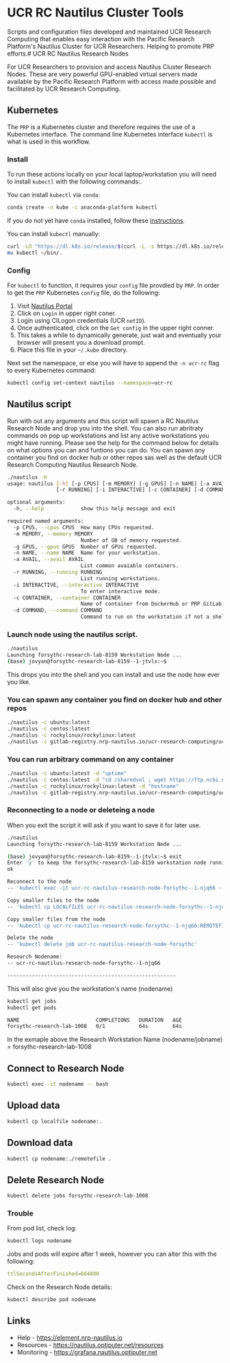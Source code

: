 # UCR RC Nautilus Cluster Tools

Scripts and configuration files developed and maintained UCR Research Computing that enables easy interaction with the Pacific Research Platform's Nautilus Cluster for UCR Researchers. Helping to promote PRP efforts.# UCR RC Nautilus Research Nodes

For UCR Researchers to provision and access Nautilus Cluster Research Nodes. These are very powerful GPU-enabled virtual servers made available by the Pacific Research Platform with access made possible and facilitated by UCR Research Computing.

## Kubernetes

The `PRP` is a Kubernetes cluster and therefore requires the use of a Kubernetes interface.
The command line Kubernetes interface `kubectl` is what is used in this workflow.

### Install

To run these actions locally on your local laptop/workstation you will need to install `kubectl` with the following commands:.

You can install `kubectl` via `conda`:

```bash
conda create -n kube -c anaconda-platform kubectl
```

If you do not yet have `conda` installed, follow these [instructions](https://conda.io/projects/conda/en/latest/user-guide/install/index.html#regular-installation).


You can install `kubectl` manually:

```bash
curl -LO "https://dl.k8s.io/release/$(curl -L -s https://dl.k8s.io/release/stable.txt)/bin/linux/amd64/kubectl"
mv kubectl ~/bin/.
```

### Config

For `kubectl` to function, it requires your `config` file provdied by `PRP`.
In order to get the `PRP` Kubernetes `config` file, do the following:
  1. Visit [Nautilus Portal](https://nautilus.optiputer.net/)
  2. Click on `Login` in upper right coner.
  3. Login using CILogon credentials (UCR `netID`).
  4. Once authenticated, click on the `Get config` in the upper right conner.
  5. This takes a while to dynamically generate, just wait and eventually your browser will present you a download prompt.
  6. Place this file in your `~/.kube` directory.

Next set the namespace, or else you will have to append the `-n ucr-rc` flag to every Kubernetes command:

```bash
kubectl config set-context nautilus --namespace=ucr-rc
```

## Nautilus script

Run with out any arguments and this script will spawn a RC Nautilus Research Node and drop you into the shell. You can also run abritraty commands on pop up workstations and list any active workstations you might have running. Please see the help for the command below for details on what options you can and funtions you can do. You can spawn any container you find on docker hub or other repos sas well as the default UCR Research Computing Nautilus Research Node.

```bash
./nautilus -h
usage: nautilus [-h] [-p CPUS] [-m MEMORY] [-g GPUS] [-n NAME] [-a AVAIL]
                [-r RUNNING] [-i INTERACTIVE] [-c CONTAINER] [-d COMMAND]

optional arguments:
  -h, --help            show this help message and exit

required named arguments:
  -p CPUS, --cpus CPUS  How many CPUs requested.
  -m MEMORY, --memory MEMORY
                        Number of GB of memory requested.
  -g GPUS, --gpus GPUS  Number of GPUs requested.
  -n NAME, --name NAME  Name for your workstation.
  -a AVAIL, --avail AVAIL
                        List common avaiable containers.
  -r RUNNING, --running RUNNING
                        List running workstations.
  -i INTERACTIVE, --interactive INTERACTIVE
                        To enter interactive mode.
  -c CONTAINER, --container CONTAINER
                        Name of container from DockerHub or PRP GitLab.
  -d COMMAND, --command COMMAND
                        Command to run on the workstation if not a shell.
```

### Launch node using the nautilus script.

```bash
./nautilus
Launching forsythc-research-lab-8159 Workstation Node ...
(base) jovyan@forsythc-research-lab-8159--1-jtvlx:~$
```
This drops you into the shell and you can install and use the node how ever you like.

### You can spawn any container you find on docker hub and other repos

```bash
./nautilus -c ubuntu:latest
./nautilus -c centos:latest
./nautilus -c rockylinux/rockylinux:latest
./nautilus -c gitlab-registry.nrp-nautilus.io/ucr-research-computing/ucr-rc-nautilus-genomics-conda-node:latest
```

### You can run arbitrary command on any container

```bash
./nautilus -c ubuntu:latest -d "uptime"
./nautilus -c centos:latest -d "cd /sharedvol ; wget https://ftp.ncbi.nlm.nih.gov/10GB ; ls"
./nautilus -c rockylinux/rockylinux:latest -d "hostname"
./nautilus -c gitlab-registry.nrp-nautilus.io/ucr-research-computing/ucr-rc-nautilus-genomics-conda-node:latest -d "conda install pandas"
```

### Reconnecting to a node or deleteing a node

When you exit the script it will ask if you want to save it for later use.

```bash
./nautilus
Launching forsythc-research-lab-8159 Workstation Node ...

(base) jovyan@forsythc-research-lab-8159--1-jtvlx:~$ exit
Enter 'y' to keep the forsythc-research-lab-8159 workstation node running for later?y
ok

```

```bash
Reconnect to the node
-- 'kubectl exec -it ucr-rc-nautilus-research-node-forsythc--1-njq66 -- bash'

Copy smaller files to the node
-- 'kubectl cp LOCALFILES ucr-rc-nautilus-research-node-forsythc--1-njq66:.'

Copy smaller files from the node
-- 'kubectl cp ucr-rc-nautilus-research-node-forsythc--1-njq66:REMOTEFILES LOCALFILES'

Delete the node
-- 'kubectl delete job ucr-rc-nautilus-research-node-forsythc'

Research Nodename:
-- ucr-rc-nautilus-research-node-forsythc--1-njq66

-------------------------------------------------------
```

This will also give you the workstation's name (nodename) 

```bash
kubectl get jobs
kubectl get pods
```

```bash
NAME                         COMPLETIONS   DURATION   AGE
forsythc-research-lab-1008   0/1           64s        64s
```
In the exmaple above the Research Workstation Name (nodename/jobname) = forsythc-research-lab-1008

## Connect to Research Node

```bash
kubectl exec -it nodename -- bash
```

## Upload data

```bash
kubectl cp localfile nodename:.
```

## Download data

```bash
kubectl cp nodename:./remotefile .
```

## Delete Research Node

```bash
kubectl delete jobs forsythc-research-lab-1008
```

### Trouble

From pod list, check log:

```bash
kubectl logs nodename 
```

Jobs and pods will expire after 1 week, however you can alter this with the following:

```yml
ttlSecondsAfterFinished=604800
```

Check on the Research Node details:

```bash
kubectl describe pod nodename 
```


## Links

* Help - https://element.nrp-nautilus.io
* Resources - https://nautilus.optiputer.net/resources
* Monitoring - https://grafana.nautilus.optiputer.net
